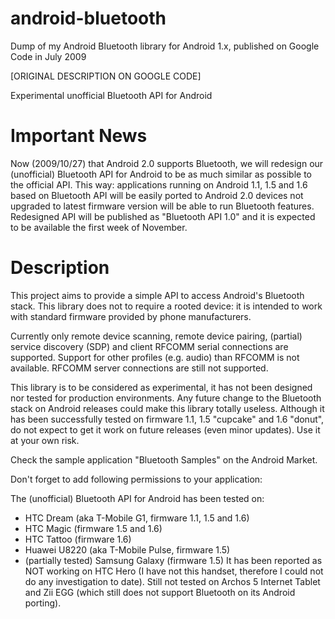 # android-bluetooth
Dump of my Android Bluetooth library for Android 1.x, published on Google Code in July 2009

[ORIGINAL DESCRIPTION ON GOOGLE CODE]

Experimental unofficial Bluetooth API for Android

# Important News
Now (2009/10/27) that Android 2.0 supports Bluetooth, we will redesign our (unofficial) Bluetooth API for Android to be as much similar as possible to the official API. This way: applications running on Android 1.1, 1.5 and 1.6 based on Bluetooth API will be easily ported to Android 2.0 devices not upgraded to latest firmware version will be able to run Bluetooth features. Redesigned API will be published as "Bluetooth API 1.0" and it is expected to be available the first week of November.

# Description
This project aims to provide a simple API to access Android's Bluetooth stack. This library does not to require a rooted device: it is intended to work with standard firmware provided by phone manufacturers.

Currently only remote device scanning, remote device pairing, (partial) service discovery (SDP) and client RFCOMM serial connections are supported. Support for other profiles (e.g. audio) than RFCOMM is not available. RFCOMM server connections are still not supported.

This library is to be considered as experimental, it has not been designed nor tested for production environments. Any future change to the Bluetooth stack on Android releases could make this library totally useless. Although it has been successfully tested on firmware 1.1, 1.5 "cupcake" and 1.6 "donut", do not expect to get it work on future releases (even minor updates). Use it at your own risk.

Check the sample application "Bluetooth Samples" on the Android Market.

Don't forget to add following permissions to your application:

The (unofficial) Bluetooth API for Android has been tested on:

- HTC Dream (aka T-Mobile G1, firmware 1.1, 1.5 and 1.6)
- HTC Magic (firmware 1.5 and 1.6)
- HTC Tattoo (firmware 1.6)
- Huawei U8220 (aka T-Mobile Pulse, firmware 1.5)
 - (partially tested) Samsung Galaxy (firmware 1.5)
It has been reported as NOT working on HTC Hero (I have not this handset, therefore I could not do any investigation to date). Still not tested on Archos 5 Internet Tablet and Zii EGG (which still does not support Bluetooth on its Android porting).
